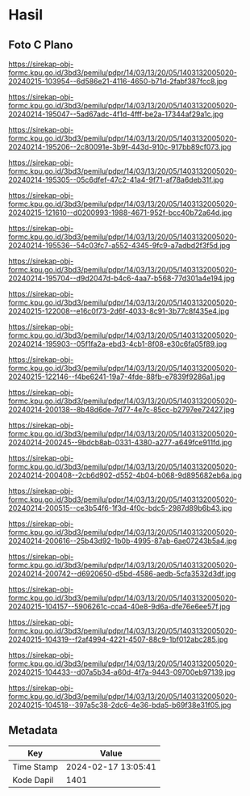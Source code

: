 # Hasil

## Foto C Plano

https://sirekap-obj-formc.kpu.go.id/3bd3/pemilu/pdpr/14/03/13/20/05/1403132005020-20240215-103954--6d586e21-4116-4650-b71d-2fabf387fcc8.jpg

https://sirekap-obj-formc.kpu.go.id/3bd3/pemilu/pdpr/14/03/13/20/05/1403132005020-20240214-195047--5ad67adc-4f1d-4fff-be2a-17344af29a1c.jpg

https://sirekap-obj-formc.kpu.go.id/3bd3/pemilu/pdpr/14/03/13/20/05/1403132005020-20240214-195206--2c80091e-3b9f-443d-910c-917bb89cf073.jpg

https://sirekap-obj-formc.kpu.go.id/3bd3/pemilu/pdpr/14/03/13/20/05/1403132005020-20240214-195305--05c6dfef-47c2-41a4-9f71-af78a6deb31f.jpg

https://sirekap-obj-formc.kpu.go.id/3bd3/pemilu/pdpr/14/03/13/20/05/1403132005020-20240215-121610--d0200993-1988-4671-952f-bcc40b72a64d.jpg

https://sirekap-obj-formc.kpu.go.id/3bd3/pemilu/pdpr/14/03/13/20/05/1403132005020-20240214-195536--54c03fc7-a552-4345-9fc9-a7adbd2f3f5d.jpg

https://sirekap-obj-formc.kpu.go.id/3bd3/pemilu/pdpr/14/03/13/20/05/1403132005020-20240214-195704--d9d2047d-b4c6-4aa7-b568-77d301a4e194.jpg

https://sirekap-obj-formc.kpu.go.id/3bd3/pemilu/pdpr/14/03/13/20/05/1403132005020-20240215-122008--e16c0f73-2d6f-4033-8c91-3b77c8f435e4.jpg

https://sirekap-obj-formc.kpu.go.id/3bd3/pemilu/pdpr/14/03/13/20/05/1403132005020-20240214-195903--05f1fa2a-ebd3-4cb1-8f08-e30c6fa05f89.jpg

https://sirekap-obj-formc.kpu.go.id/3bd3/pemilu/pdpr/14/03/13/20/05/1403132005020-20240215-122146--f4be6241-19a7-4fde-88fb-e7839f9286a1.jpg

https://sirekap-obj-formc.kpu.go.id/3bd3/pemilu/pdpr/14/03/13/20/05/1403132005020-20240214-200138--8b48d6de-7d77-4e7c-85cc-b2797ee72427.jpg

https://sirekap-obj-formc.kpu.go.id/3bd3/pemilu/pdpr/14/03/13/20/05/1403132005020-20240214-200245--9bdcb8ab-0331-4380-a277-a649fce911fd.jpg

https://sirekap-obj-formc.kpu.go.id/3bd3/pemilu/pdpr/14/03/13/20/05/1403132005020-20240214-200408--2cb6d902-d552-4b04-b068-9d895682eb6a.jpg

https://sirekap-obj-formc.kpu.go.id/3bd3/pemilu/pdpr/14/03/13/20/05/1403132005020-20240214-200515--ce3b54f6-1f3d-4f0c-bdc5-2987d89b6b43.jpg

https://sirekap-obj-formc.kpu.go.id/3bd3/pemilu/pdpr/14/03/13/20/05/1403132005020-20240214-200616--25b43d92-1b0b-4995-87ab-6ae07243b5a4.jpg

https://sirekap-obj-formc.kpu.go.id/3bd3/pemilu/pdpr/14/03/13/20/05/1403132005020-20240214-200742--d6920650-d5bd-4586-aedb-5cfa3532d3df.jpg

https://sirekap-obj-formc.kpu.go.id/3bd3/pemilu/pdpr/14/03/13/20/05/1403132005020-20240215-104157--5906261c-cca4-40e8-9d6a-dfe76e6ee57f.jpg

https://sirekap-obj-formc.kpu.go.id/3bd3/pemilu/pdpr/14/03/13/20/05/1403132005020-20240215-104319--f2af4994-4221-4507-88c9-1bf012abc285.jpg

https://sirekap-obj-formc.kpu.go.id/3bd3/pemilu/pdpr/14/03/13/20/05/1403132005020-20240215-104433--d07a5b34-a60d-4f7a-9443-09700eb97139.jpg

https://sirekap-obj-formc.kpu.go.id/3bd3/pemilu/pdpr/14/03/13/20/05/1403132005020-20240215-104518--397a5c38-2dc6-4e36-bda5-b69f38e31f05.jpg


## Metadata

| Key        | Value               |
| ---------- | ------------------- |
| Time Stamp | 2024-02-17 13:05:41 |
| Kode Dapil | 1401                |



